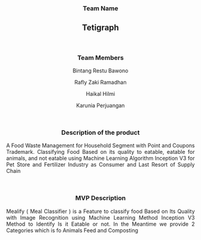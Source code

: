 <h3 align="center">Team Name</h3>
<h2 align="center">Tetigraph</h2>
<br/>
<h3 align="center">Team Members</h3>
<p align="center">Bintang Restu Bawono</p>
<p align="center">Rafly Zaki Ramadhan</p>
<p align="center">Haikal Hilmi</p>
<p align="center">Karunia Perjuangan</p>
<br/>
<h3 align="center">Description of the product</h3>
<p align="justify">A Food Waste Management for Household Segment with Point and Coupons Trademark. Classifying Food Based on its quality to eatable, eatable for animals, and not eatable using Machine Learning Algorithm Inception V3 for Pet Store and Fertilizer Industry as Consumer and Last Resort of Supply Chain</p> 
<br/>
<h3 align="center">MVP Description</h3>
<p align="justify">Mealify ( Meal Classifier ) is a Feature to classify food Based on Its Quality with Image Recognition using Machine Learning Method Inception V3 Method to Identify Is it Eatable or not. In the Meantime we provide 2 Categories which is fo Animals Feed and Composting</p>
